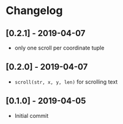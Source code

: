 # Changelog

## [0.2.1] - 2019-04-07

* only one scroll per coordinate tuple

## [0.2.0] - 2019-04-07

* `scroll(str, x, y, len)` for scrolling text

## [0.1.0] - 2019-04-05

* Initial commit